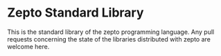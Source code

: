 # Zepto Standard Library

This is the standard library of the zepto programming language.
Any pull requests concerning the state of the libraries distributed
with zepto are welcome here.
